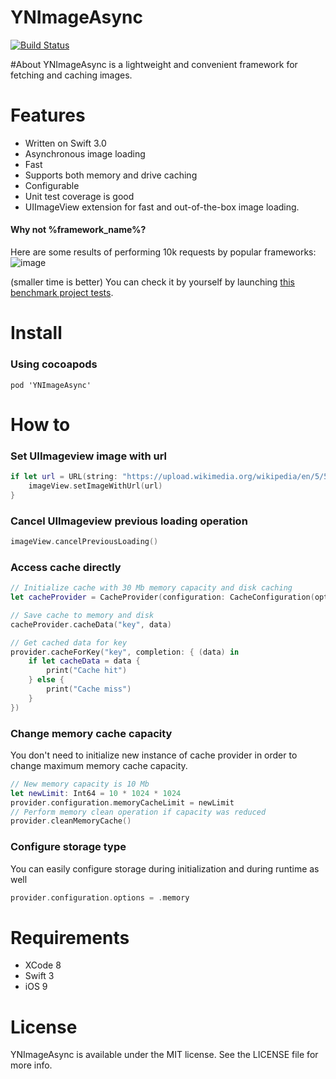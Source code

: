 YNImageAsync
==========
[![Build Status](https://travis-ci.org/ynechaev/YNImageAsync.svg?branch=master)](https://travis-ci.org/ynechaev/YNImageAsync)

#About
YNImageAsync is a lightweight and convenient framework for fetching and caching images.

# Features
- Written on Swift 3.0
- Asynchronous image loading
- Fast
- Supports both memory and drive caching
- Configurable
- Unit test coverage is good
- UIImageView extension for fast and out-of-the-box image loading.

#### Why not %framework_name%?
Here are some results of performing 10k requests by popular frameworks:
![image](https://cloud.githubusercontent.com/assets/1216785/19865426/76fe4eea-9f9c-11e6-90f1-3374a4f11c6a.png)

(smaller time is better)
You can check it by yourself by launching [this benchmark project tests](https://github.com/ynechaev/Image-Frameworks-Benchmark).

# Install
### Using cocoapods
```
pod 'YNImageAsync'
```

# How to
### Set UIImageview image with url
```swift
if let url = URL(string: "https://upload.wikimedia.org/wikipedia/en/5/5f/Original_Doge_meme.jpg") {
    imageView.setImageWithUrl(url)
}
```
### Cancel UIImageview previous loading operation
```swift
imageView.cancelPreviousLoading()
```
### Access cache directly
```swift
// Initialize cache with 30 Mb memory capacity and disk caching
let cacheProvider = CacheProvider(configuration: CacheConfiguration(options: [.memory, .disk], memoryCacheLimit: 30 * 1024 * 1024)) 

// Save cache to memory and disk
cacheProvider.cacheData("key", data) 

// Get cached data for key
provider.cacheForKey("key", completion: { (data) in
    if let cacheData = data {
        print("Cache hit")
    } else {
        print("Cache miss")
    }
})
```
### Change memory cache capacity
You don't need to initialize new instance of cache provider in order to change maximum memory cache capacity.
```swift
// New memory capacity is 10 Mb
let newLimit: Int64 = 10 * 1024 * 1024        
provider.configuration.memoryCacheLimit = newLimit
// Perform memory clean operation if capacity was reduced
provider.cleanMemoryCache()
```
### Configure storage type
You can easily configure storage during initialization and during runtime as well
```swift
provider.configuration.options = .memory
```

# Requirements

* XCode 8
* Swift 3
* iOS 9

# License

YNImageAsync is available under the MIT license. See the LICENSE file for more info.
